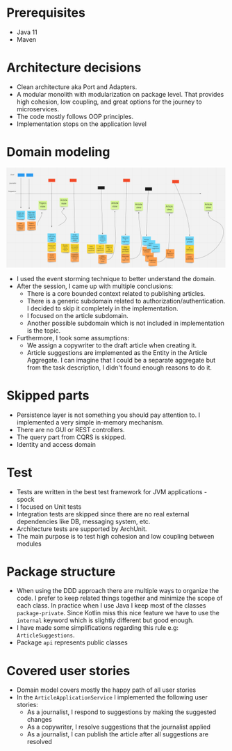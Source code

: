 # Prerequisites

- Java 11
- Maven

# Architecture decisions

- Clean architecture aka Port and Adapters.
- A modular monolith with modularization on package level. That provides high cohesion, low coupling, and great options
  for the journey to microservices.
- The code mostly follows OOP principles. 
- Implementation stops on the application level

# Domain modeling
![alt text](https://github.com/zielichowski/layer-demo//blob/master/events.png?raw=true)
- I used the event storming technique to better understand the domain.
- After the session, I came up with multiple conclusions:
  - There is a core bounded context related to publishing articles.
  - There is a generic subdomain related to authorization/authentication. I decided to skip it completely in the implementation.
  - I focused on the article subdomain.
  - Another possible subdomain which is not included in implementation is the topic.
- Furthermore, I took some assumptions:
  - We assign a copywriter to the draft article when creating it.
  - Article suggestions are implemented as the Entity in the Article Aggregate. I can imagine that I could be a separate aggregate but from the task description, I didn't found enough reasons to do it.
  
# Skipped parts
- Persistence layer is not something you should pay attention to. I implemented a very simple in-memory mechanism.
- There are no GUI or REST controllers.
- The query part from CQRS is skipped.
- Identity and access domain

# Test

- Tests are written in the best test framework for JVM applications - spock
- I focused on Unit tests
- Integration tests are skipped since there are no real external dependencies like DB, messaging system, etc.
- Architecture tests are supported by ArchUnit.
- The main purpose is to test high cohesion and low coupling between modules

# Package structure
- When using the DDD approach there are multiple ways to organize the code. I prefer to keep related things together and minimize the scope of each class. In practice when I use Java I keep most of the classes `package-private`. 
Since Kotlin miss this nice feature we have to use the `internal` keyword which is slightly different but good enough.
- I have made some simplifications regarding this rule e.g: `ArticleSuggestions`. 
- Package `api` represents public classes

# Covered user stories
- Domain model covers mostly the happy path of all user stories
- In the `ArticleApplicationService` I implemented the following user stories:
  - As a journalist, I respond to suggestions by making the suggested changes
  - As a copywriter, I resolve suggestions that the journalist applied
  - As a journalist, I can publish the article after all suggestions are resolved
